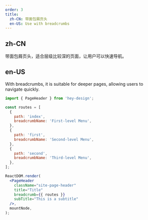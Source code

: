 ```yaml
---
order: 3
title:
  zh-CN: 带面包屑页头
  en-US: Use with breadcrumbs
---
```


## zh-CN

带面包屑页头，适合层级比较深的页面，让用户可以快速导航。

## en-US

With breadcrumbs, it is suitable for deeper pages, allowing users to navigate quickly.

```jsx
import { PageHeader } from 'hey-design';

const routes = [
  {
    path: 'index',
    breadcrumbName: 'First-level Menu',
  },
  {
    path: 'first',
    breadcrumbName: 'Second-level Menu',
  },
  {
    path: 'second',
    breadcrumbName: 'Third-level Menu',
  },
];

ReactDOM.render(
  <PageHeader
    className="site-page-header"
    title="Title"
    breadcrumb={{ routes }}
    subTitle="This is a subtitle"
  />,
  mountNode,
);
```
